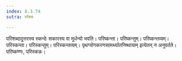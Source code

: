 ```yaml
---
index: 8.3.74
sutra: परेश्च

---
```

परिशब्दादुत्तरस्य स्कन्देः सकारस्य वा मूर्धन्यो भवति। परिष्कन्ता। परिष्कन्तुम्। परिष्कन्तव्यम्। परिस्कन्ता। परिस्कन्तुम्। परिस्कन्तव्यम्। पृथग्योगकरणसामर्थ्यातनिष्थायाम् इत्येतन् न अनुवर्तते। परिष्कण्णः, परिस्कन्नः।